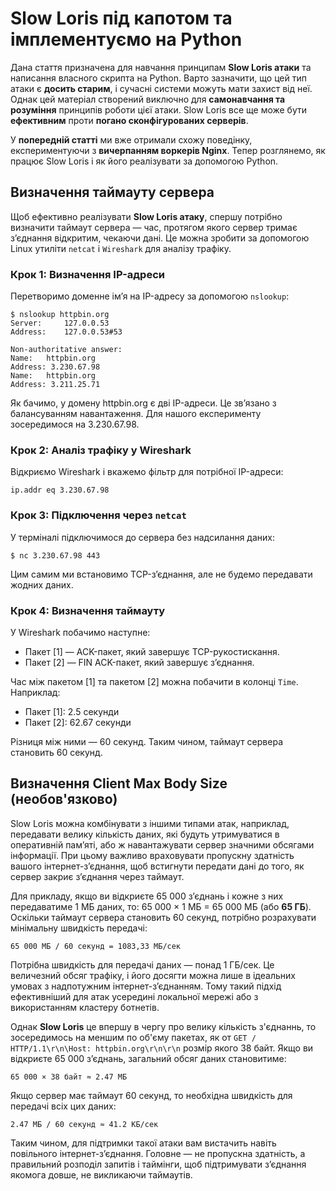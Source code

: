 # Slow Loris під капотом та імплементуємо на Python

Дана стаття призначена для навчання принципам **Slow Loris атаки** та написання власного скрипта на Python. Варто зазначити, що цей тип атаки є **досить старим**, і сучасні системи можуть мати захист від неї. Однак цей матеріал створений виключно для **самонавчання та розуміння** принципів роботи цієї атаки. Slow Loris все ще може бути **ефективним** проти **погано сконфігурованих серверів**.

У **попередній статті** ми вже отримали схожу поведінку, експериментуючи з **вичерпанням воркерів Nginx**. Тепер розглянемо, як працює Slow Loris і як його реалізувати за допомогою Python.

## Визначення таймауту сервера

Щоб ефективно реалізувати **Slow Loris атаку**, спершу потрібно визначити таймаут сервера — час, протягом якого сервер тримає з’єднання відкритим, чекаючи дані. Це можна зробити за допомогою Linux утиліти `netcat` і `Wireshark` для аналізу трафіку.

### Крок 1: Визначення IP-адреси

Перетворимо доменне ім’я на IP-адресу за допомогою `nslookup`:
```
$ nslookup httpbin.org
Server:		127.0.0.53
Address:	127.0.0.53#53

Non-authoritative answer:
Name:	httpbin.org
Address: 3.230.67.98
Name:	httpbin.org
Address: 3.211.25.71
```

Як бачимо, у домену httpbin.org є дві IP-адреси. Це зв’язано з балансуванням навантаження. Для нашого експерименту зосередимося на 3.230.67.98.

### Крок 2: Аналіз трафіку у Wireshark

Відкриємо Wireshark і вкажемо фільтр для потрібної IP-адреси:
```
ip.addr eq 3.230.67.98
```

### Крок 3: Підключення через `netcat`

У терміналі підключимося до сервера без надсилання даних:

```
$ nc 3.230.67.98 443
```

Цим самим ми встановимо TCP-з’єднання, але не будемо передавати жодних даних.

### Крок 4: Визначення таймауту

У Wireshark побачимо наступне:
- Пакет [1] — ACK-пакет, який завершує TCP-рукостискання.
- Пакет [2] — FIN ACK-пакет, який завершує з’єднання.

Час між пакетом [1] та пакетом [2] можна побачити в колонці `Time`. Наприклад:

- Пакет [1]: 2.5 секунди
- Пакет [2]: 62.67 секунди

Різниця між ними — 60 секунд. Таким чином, таймаут сервера становить 60 секунд.

## Визначення Client Max Body Size (необов'язково)

Slow Loris можна комбінувати з іншими типами атак, наприклад, передавати велику кількість даних, які будуть утримуватися в оперативній пам’яті, або ж навантажувати сервер значними обсягами інформації. При цьому важливо враховувати пропускну здатність вашого інтернет-з’єднання, щоб встигнути передати дані до того, як сервер закриє з’єднання через таймаут.

Для прикладу, якщо ви відкриєте 65 000 з’єднань і кожне з них передаватиме 1 МБ даних, то: 65 000 × 1 МБ = 65 000 МБ (або **65 ГБ**). Оскільки таймаут сервера становить 60 секунд, потрібно розрахувати мінімальну швидкість передачі:
```
65 000 МБ / 60 секунд = 1083,33 МБ/сек
```

Потрібна швидкість для передачі даних — понад 1 ГБ/сек. Це величезний обсяг трафіку, і його досягти можна лише в ідеальних умовах з надпотужним інтернет-з’єднанням. Тому такий підхід ефективніший для атак усередині локальної мережі або з використанням кластеру ботнетів.

Однак **Slow Loris** це впершу в чергу про велику кількість з'єднаннь, то зосередимось на меншим по об'єму пакетах, як от `GET / HTTP/1.1\r\n\Host: httpbin.org\r\n\r\n` розмір якого 38 байт. Якщо ви відкриєте 65 000 з’єднань, загальний обсяг даних становитиме:

```
65 000 × 38 байт ≈ 2.47 МБ
```

Якщо сервер має таймаут 60 секунд, то необхідна швидкість для передачі всіх цих даних:
```
2.47 МБ / 60 секунд ≈ 41.2 КБ/сек
```
Таким чином, для підтримки такої атаки вам вистачить навіть повільного інтернет-з’єднання. Головне — не пропускна здатність, а правильний розподіл запитів і таймінги, щоб підтримувати з’єднання якомога довше, не викликаючи таймаутів.
